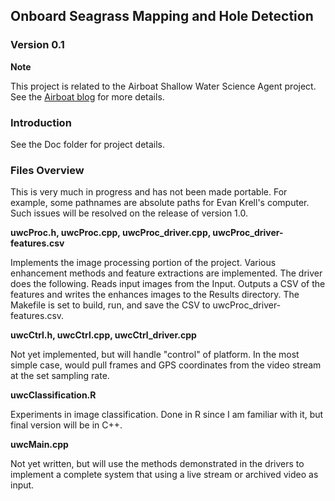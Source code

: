 ## Onboard Seagrass Mapping and Hole Detection

### Version 0.1


**Note**

This project is related to the Airboat Shallow Water Science Agent project. See the [Airboat blog](https://airboat-blog.netlify.com/) for more details. 


### Introduction

See the Doc folder for project details. 

### Files Overview

This is very much in progress and has not been made portable. 
For example, some pathnames are absolute paths for Evan Krell's computer. 
Such issues will be resolved on the release of version 1.0. 

**uwcProc.h, uwcProc.cpp, uwcProc_driver.cpp, uwcProc_driver-features.csv**

Implements the image processing portion of the project. 
Various enhancement methods and feature extractions are implemented. 
The driver does the following. 
Reads input images from the Input. 
Outputs a CSV of the features and writes the enhances images to the Results directory.
The Makefile is set to build, run, and save the CSV to uwcProc_driver-features.csv.

**uwcCtrl.h, uwcCtrl.cpp, uwcCtrl_driver.cpp**

Not yet implemented, but will handle "control" of platform.
In the most simple case, would pull frames and GPS coordinates from the video stream
at the set sampling rate.

**uwcClassification.R**

Experiments in image classification. 
Done in R since I am familiar with it, but final version will be in C++. 

**uwcMain.cpp**

Not yet written, but will use the methods demonstrated in the drivers to 
implement a complete system that using a live stream or archived video as input.


